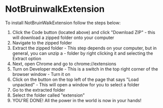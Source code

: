 # NotBruinwalkExtension

To install NotBruinWalkExtension follow the steps below:

1) Click the Code button (located above) and click "Download ZIP" 
        - this will download a zipped folder onto your computer
2) Navigate to the zipped folder
3) Extract the zipped folder
        - This step depends on your computer, but in general, you can unzip a 
        - folder by right clicking it and selecting the Extract option
4) Next, open Chrome and go to chrome://extensions 
5) Turn on Developer mode
        - This is a switch in the top right corner of the browser window
        - Turn it on
6) Click on the button on the top left of the page that says "Load unpacked"
        - This will open a window for you to select a folder
7) Go to the extracted folder
8) Select the folder called "extension"
9) YOU'RE DONE! All the power in the world is now in your hands!
